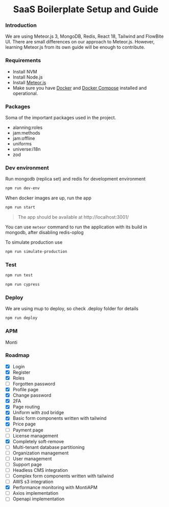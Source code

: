 <h1 align="center">
  SaaS Boilerplate Setup and Guide
</h1>

### Introduction
We are using Meteor.js 3, MongoDB, Redis, React 18, Tailwind and FlowBite UI.
There are small differences on our approach to Meteor.js. However, learning Meteor.js from its own guide will be
enough to contribute.

### Requirements
- Install NVM
- Install Node.js
- Install [Meteor.js](https://www.meteor.com/developers/install)
- Make sure you have [Docker](https://docs.docker.com/install) and [Docker Compose](https://docs.docker.com/compose/install/) installed and operational.

### Packages
Soma of the important packages used in the project.
- alanning:roles
- jam:methods
- jam:offline
- uniforms
- universe:i18n
- zod

### Dev environment
Run mongodb (replica set) and redis for development environment

```bash 
npm run dev-env
```

When docker images are up, run the app

```bash 
npm run start
```

> The app should be available at  http://localhost:3001/

You can use `meteor` command to run the application with its build in mongodb, after disabling redis-oplog

To simulate production use

```bash 
npm run simulate-production
```

### Test
```bash 
npm run test
```

```bash 
npm run cypress
```

### Deploy
We are using mup to deploy, so check .deploy folder for details

```bash 
npm run deploy
```

### APM
Monti

### Roadmap
- [x] Login
- [x] Register
- [x] Roles
- [ ] Forgotten password
- [x] Profile page
- [x] Change password
- [x] 2FA
- [x] Page routing
- [x] Uniform with zod bridge
- [x] Basic form components written with tailwind
- [x] Price page
- [ ] Payment page
- [ ] License management 
- [x] Completely soft-remove
- [ ] Multi-tenant database partitioning
- [ ] Organization management
- [ ] User management
- [ ] Support page
- [ ] Headless CMS integration
- [ ] Complex form components written with tailwind
- [ ] AWS s3 integration
- [x] Performance monitoring with MontiAPM
- [ ] Axios implementation
- [ ] Openapi implementation

